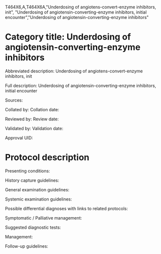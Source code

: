 T464X6,A,T464X6A,"Underdosing of angiotens-convert-enzyme inhibitors, init", "Underdosing of angiotensin-converting-enzyme inhibitors, initial encounter","Underdosing of angiotensin-converting-enzyme inhibitors"
# Category title: Underdosing of angiotensin-converting-enzyme inhibitors

Abbreviated description: Underdosing of angiotens-convert-enzyme inhibitors, init

Full description: Underdosing of angiotensin-converting-enzyme inhibitors, initial encounter

Sources:

Collated by:
Collation date:

Reviewed by:
Review date:

Validated by:
Validation date:

Approval UID:

# Protocol description

Presenting conditions:

History capture guidelines:

General examination guidelines:

Systemic examination guidelines:

Possible differential diagnoses with links to related protocols:

Symptomatic / Palliative management:

Suggested diagnostic tests:

Management:

Follow-up guidelines:
